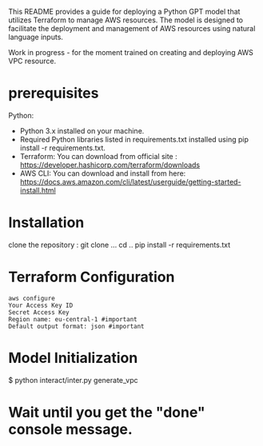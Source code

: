 This README provides a guide for deploying a Python GPT model that utilizes Terraform to manage AWS resources.
The model is designed to facilitate the deployment and management of AWS resources using natural language inputs.

Work in progress - for the moment trained on creating and deploying AWS VPC resource.
# prerequisites

Python:
- Python 3.x installed on your machine.
- Required Python libraries listed in requirements.txt installed using pip install -r requirements.txt.
- Terraform:
    You can download from official site : https://developer.hashicorp.com/terraform/downloads
- AWS CLI:
    You can download and install from here: https://docs.aws.amazon.com/cli/latest/userguide/getting-started-install.html

# Installation 

clone the repository :
 git clone ...
 cd ..
pip install -r requirements.txt

# Terraform Configuration
```
aws configure
Your Access Key ID
Secret Access Key
Region name: eu-central-1 #important
Default output format: json #important
```
# Model Initialization
$ python interact/inter.py generate_vpc
# Wait until you get the "done" console message. 
